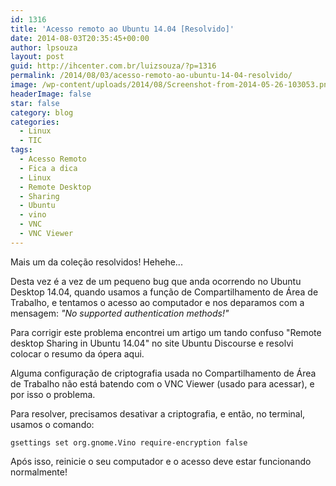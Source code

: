 ```yaml
---
id: 1316
title: 'Acesso remoto ao Ubuntu 14.04 [Resolvido]'
date: 2014-08-03T20:35:45+00:00
author: lpsouza
layout: post
guid: http://ihcenter.com.br/luizsouza/?p=1316
permalink: /2014/08/03/acesso-remoto-ao-ubuntu-14-04-resolvido/
image: /wp-content/uploads/2014/08/Screenshot-from-2014-05-26-103053.png
headerImage: false
star: false
category: blog
categories:
  - Linux
  - TIC
tags:
  - Acesso Remoto
  - Fica a dica
  - Linux
  - Remote Desktop
  - Sharing
  - Ubuntu
  - vino
  - VNC
  - VNC Viewer
---
```

Mais um da coleção resolvidos! Hehehe...

Desta vez é a vez de um pequeno bug que anda ocorrendo no Ubuntu Desktop 14.04, quando usamos a função de Compartilhamento de Área de Trabalho, e tentamos o acesso ao computador e nos deparamos com a mensagem: _"No supported authentication methods!"_

Para corrigir este problema encontrei um artigo um tando confuso "Remote desktop Sharing in Ubuntu 14.04" no site Ubuntu Discourse e resolvi colocar o resumo da ópera aqui.

Alguma configuração de criptografia usada no Compartilhamento de Área de Trabalho não está batendo com o VNC Viewer (usado para acessar), e por isso o problema.

Para resolver, precisamos desativar a criptografia, e então, no terminal, usamos o comando:

`gsettings set org.gnome.Vino require-encryption false`

Após isso, reinicie o seu computador e o acesso deve estar funcionando normalmente!
